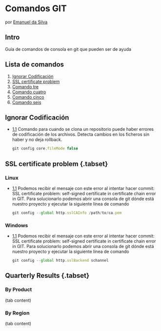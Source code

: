 # Comandos GIT
por [Emanuel da Silva](https://www.linkedin.com/in/emanuel-da-silva-5487a72a9/)

## Intro
Guia de comandos de consola en git que pueden ser de ayuda

## Lista de comandos

  1. [Ignorar Codificación](#ignorar-codificación)
  2. [SSL certificate problem](#certificate-problem)
  3. [Comando tre](#comando-tres)
  4. [Comando cuatro](#comando-cuatro)
  5. [Comando cinco](#comando-cinco)
  6. [Comando seis](#comando-seis)

## Ignorar Codificación

  <a name="Ignorar codificación"></a><a name="1.1"></a>
  - [1.1](#campo) Comando para cuando se clona un repositorio puede haber errores de codificación de los archivos. Detecta cambios en los ficheros sin haber y no deja rollback.

    ```javascript
    git config core.fileMode false

    ```

## SSL certificate problem {.tabset} 

### Linux
<a name="SSL certificate problem"></a><a name="1.1"></a>
  - [1.1](#campo) Podemos recibir el mensaje con este error al intentar hacer commit: SSL certificate problem: self-signed certificate in certificate chain error in GIT. Para solucionarlo podemos abrir una consola de git dónde está nuestro proyecto y ejecutar la siguiente línea de comando 

    ```javascript
    git config --global http.sslCAInfo /path/to/ca.pem

    ```

### Windows
<a name="SSL certificate problem"></a><a name="1.1"></a>
  - [1.1](#campo) Podemos recibir el mensaje con este error al intentar hacer commit: SSL certificate problem: self-signed certificate in certificate chain error in GIT. Para solucionarlo podemos abrir una consola de git dónde está nuestro proyecto y ejecutar la siguiente línea de comando 

    ```javascript
    git config --global http.sslBackend schannel

    ```
    
## Quarterly Results {.tabset} 

### By Product

(tab content)

### By Region

(tab content)